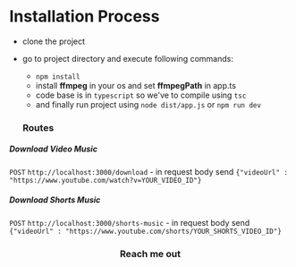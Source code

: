 # Installation Process

- clone the project
- go to project directory and execute following commands:

  - `npm install`
  - install **ffmpeg** in your os and set **ffmpegPath** in app.ts
  - code base is in `typescript` so we've to compile using `tsc`
  - and finally run project using `node dist/app.js` or `npm run dev`

  ### Routes

##### Download Video Music

  `POST`  `http://localhost:3000/download`
  	- in request body send `{"videoUrl" : "https://www.youtube.com/watch?v=YOUR_VIDEO_ID"}`

##### Download Shorts Music

  `POST`  `http://localhost:3000/shorts-music`
  	- in request body send `{"videoUrl" : "https://www.youtube.com/shorts/YOUR_SHORTS_VIDEO_ID"}`

<h3 align="center">Reach me out</h3>

<p align="center">

<a href="mailto:info@jeevenlamichhane.com.np" target="_blank" title="Mail me ">
